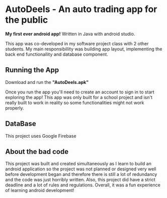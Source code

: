 # AutoDeels - An auto trading app for the public

**My first ever android app!** Written in Java with android studio. 

This app was co-developed in my software project class with 2 other students. My main responsibillity was building app layout, implementing the back end functionallity and database component.

## Running the App
Download and run the **"AutoDeels.apk"**

Once you run the app you'll need to create an account to sign in to start exploring the app! This app was only built for a school project and isn't really built to work in reality so some functionalities might not work properly.

## DataBase 
This project uses Google Firebase

## About the bad code
This project was built and created simultaneously as I learn to build an android application so the project was not planned or designed very well before development began and therefore there is still a lot of redundancy and the code was just horribly written. Also, this project did have a strict deadline and a lot of rules and regulations. Overall, it was a fun experience of learning android development!
